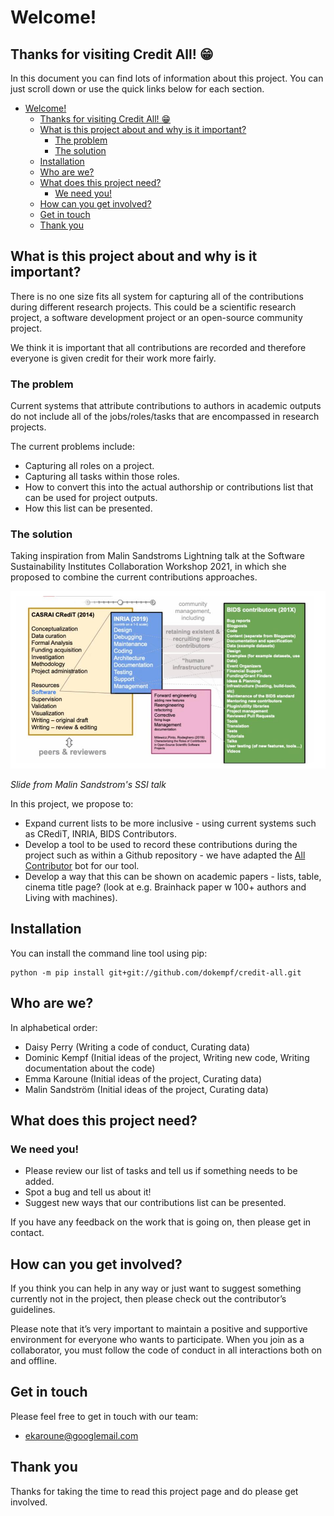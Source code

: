 # Welcome!
## Thanks for visiting Credit All! 😁

In this document you can find lots of information about this project. You can just scroll down or use the quick links below for each section.

- [Welcome!](#welcome)
  - [Thanks for visiting Credit All! 😁](#thanks-for-visiting-credit-all-)
  - [What is this project about and why is it important?](#what-is-this-project-about-and-why-is-it-important)
    - [The problem](#the-problem)
    - [The solution](#the-solution)
  - [Installation](#installation)
  - [Who are we?](#who-are-we)
  - [What does this project need?](#what-does-this-project-need)
    - [We need you!](#we-need-you)
  - [How can you get involved?](#how-can-you-get-involved)
  - [Get in touch](#get-in-touch)
  - [Thank you](#thank-you)


## What is this project about and why is it important?
There is no one size fits all system for capturing all of the contributions during different research projects. This could be a scientific research project, a software development project or an open-source community project.

We think it is important that all contributions are recorded and therefore everyone is given credit for their work more fairly.

### The problem
Current systems that attribute contributions to authors in academic outputs do not include all of the jobs/roles/tasks that are encompassed in research projects.

The current problems include:
* Capturing all roles on a project.
* Capturing all tasks within those roles.
* How to convert this into the actual authorship or contributions list that can be used for project outputs.
* How this list can be presented.

### The solution
Taking inspiration from Malin Sandstroms Lightning talk at the Software Sustainability Institutes Collaboration Workshop 2021, in which she proposed to combine the current contributions approaches.


![Sandstrom 2021](https://github.com/dokempf/credit-all/blob/master/Sandstrom2021.jpg)

*Slide from Malin Sandstrom's SSI talk*

In this project, we propose to:
* Expand current lists to be more inclusive - using current systems such as CRediT, INRIA, BIDS Contributors.
* Develop a tool to be used to record these contributions during the project such as within a Github repository - we have adapted the [All Contributor](https://allcontributors.org/) bot for our tool.
* Develop a way that this can be shown on academic papers - lists, table, cinema title page? (look at e.g. Brainhack paper w 100+ authors and Living with machines).

## Installation

You can install the command line tool using pip:

```
python -m pip install git+git://github.com/dokempf/credit-all.git
```

## Who are we?

<!-- ALL-CONTRIBUTORS-LIST:START README.md - Do not remove or modify this section -->
In alphabetical order:
* Daisy Perry (Writing a code of conduct, Curating data)
* Dominic Kempf (Initial ideas of the project, Writing new code, Writing documentation about the code)
* Emma Karoune (Initial ideas of the project, Curating data)
* Malin Sandström (Initial ideas of the project, Curating data)

<!-- ALL-CONTRIBUTORS-LIST:END -->

## What does this project need?

### We need you!
 * Please review our list of tasks and tell us if something needs to be added.
 * Spot a bug and tell us about it!
 * Suggest new ways that our contributions list can be presented.

If you have any feedback on the work that is going on, then please get in contact.

## How can you get involved?
If you think you can help in any way or just want to suggest something currently not in the project, then please check out the contributor’s guidelines.

Please note that it’s very important to maintain a positive and supportive environment for everyone who wants to participate. When you join as a collaborator, you must follow the code of conduct in all interactions both on and offline.

## Get in touch
Please feel free to get in touch with our team:
* ekaroune@googlemail.com


## Thank you
Thanks for taking the time to read this project page and do please get involved.
